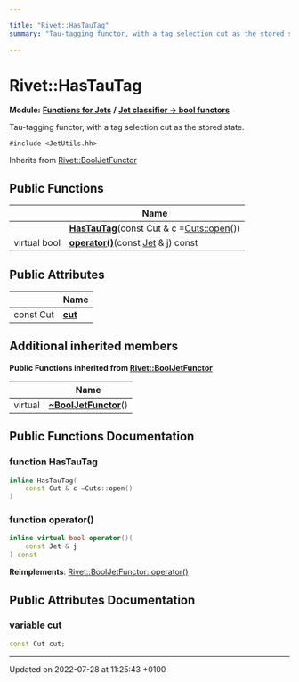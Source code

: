 ```yaml
---

title: "Rivet::HasTauTag"
summary: "Tau-tagging functor, with a tag selection cut as the stored state. "

---
```


# Rivet::HasTauTag

**Module:** **[Functions for Jets](http://example.org/modules/group__jetutils/)** **/** **[Jet classifier -> bool functors](http://example.org/modules/group__jetutils__j2bool/)**



Tau-tagging functor, with a tag selection cut as the stored state. 


`#include <JetUtils.hh>`

Inherits from [Rivet::BoolJetFunctor](http://example.org/classes/structrivet_1_1booljetfunctor/)

## Public Functions

|                | Name           |
| -------------- | -------------- |
| | **[HasTauTag](http://example.org/classes/structrivet_1_1hastautag/#function-hastautag)**(const Cut & c =<a href="http://example.org/namespaces/namespacerivet_1_1cuts/#function-open">Cuts::open</a>()) |
| virtual bool | **[operator()](http://example.org/classes/structrivet_1_1hastautag/#function-operator())**(const <a href="http://example.org/classes/classrivet_1_1jet/">Jet</a> & j) const |

## Public Attributes

|                | Name           |
| -------------- | -------------- |
| const Cut | **[cut](http://example.org/classes/structrivet_1_1hastautag/#variable-cut)**  |

## Additional inherited members

**Public Functions inherited from [Rivet::BoolJetFunctor](http://example.org/classes/structrivet_1_1booljetfunctor/)**

|                | Name           |
| -------------- | -------------- |
| virtual | **[~BoolJetFunctor](http://example.org/classes/structrivet_1_1booljetfunctor/#function-~booljetfunctor)**() |


## Public Functions Documentation

### function HasTauTag

```cpp
inline HasTauTag(
    const Cut & c =Cuts::open()
)
```


### function operator()

```cpp
inline virtual bool operator()(
    const Jet & j
) const
```


**Reimplements**: [Rivet::BoolJetFunctor::operator()](http://example.org/classes/structrivet_1_1booljetfunctor/#function-operator())


## Public Attributes Documentation

### variable cut

```cpp
const Cut cut;
```


-------------------------------

Updated on 2022-07-28 at 11:25:43 +0100